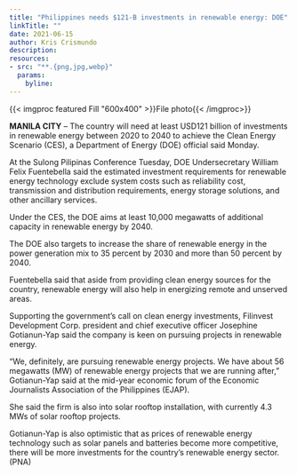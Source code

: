 ```yaml
---
title: "Philippines needs $121-B investments in renewable energy: DOE"
linkTitle: ""
date: 2021-06-15
author: Kris Crismundo
description:
resources:
- src: "**.{png,jpg,webp}"
  params:
    byline: 
---
```

{{< imgproc featured Fill "600x400" >}}File photo{{< /imgproc>}}

**MANILA CITY** –  The country will need at least USD121 billion of investments in renewable energy between 2020 to 2040 to achieve the Clean Energy Scenario (CES), a Department of Energy (DOE) official said Monday.
 
At the Sulong Pilipinas Conference Tuesday, DOE Undersecretary William Felix Fuentebella said the estimated investment requirements for renewable energy technology exclude system costs such as reliability cost, transmission and distribution requirements, energy storage solutions, and other ancillary services.
 
Under the CES, the DOE aims at least 10,000 megawatts of additional capacity in renewable energy by 2040.
 
The DOE also targets to increase the share of renewable energy in the power generation mix to 35 percent by 2030 and more than 50 percent by 2040. 
 
Fuentebella said that aside from providing clean energy sources for the country, renewable energy will also help in energizing remote and unserved areas.
 
Supporting the government’s call on clean energy investments, Filinvest Development Corp. president and chief executive officer Josephine Gotianun-Yap said the company is keen on pursuing projects in renewable energy.
 
“We, definitely, are pursuing renewable energy projects. We have about 56 megawatts (MW) of renewable energy projects that we are running after,” Gotianun-Yap said at the mid-year economic forum of the Economic Journalists Association of the Philippines (EJAP).
 
She said the firm is also into solar rooftop installation, with currently 4.3 MWs of solar rooftop projects.
 
Gotianun-Yap is also optimistic that as prices of renewable energy technology such as solar panels and batteries become more competitive, there will be more investments for the country’s renewable energy sector. (PNA)